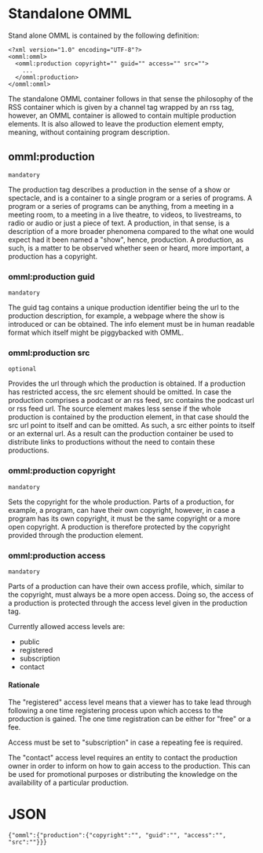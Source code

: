 # Standalone OMML

Stand alone OMML is contained by the following definition:

```
<?xml version="1.0" encoding="UTF-8"?>
<omml:omml>
  <omml:production copyright="" guid="" access="" src="">
    ...
  </omml:production>
</omml:omml>
```

The standalone OMML container follows in that sense the philosophy of the RSS container which is given by a channel tag wrapped by an rss tag, however, an OMML container is allowed to contain multiple production elements.
It is also allowed to leave the production element empty, meaning, without containing program description.

## omml:production
```mandatory```

The production tag describes a production in the sense of a show or spectacle, and is a container to a single program or a series of programs. A program or a series of programs can be anything, from a meeting in a meeting room, to a meeting in a live theatre, to videos, to livestreams, to radio or audio or just a piece of text. A production, in that sense, is a description of a more broader phenomena compared to the what one would expect had it been named a "show", hence, production. A production, as such, is a matter to be observed whether seen or heard, more important, a production has a copyright.

### omml:production guid
```mandatory```

The guid tag contains a unique production identifier being the url to the production description, for example, a webpage where the show is introduced or can be obtained. The info element must be in human readable format which itself might be piggybacked with OMML.

### omml:production src
```optional```

Provides the url through which the production is obtained. If a production has restricted access, the src element should be omitted. In case the production comprises a podcast or an rss feed, src contains the podcast url or rss feed url. The source element makes less sense if the whole production is contained by the production element, in that case should the src url point to itself and can be omitted. As such, a src either points to itself or an external url. As a result can the production container be used to distribute links to productions without the need to contain these productions.

### omml:production copyright
```mandatory```

Sets the copyright for the whole production. Parts of a production, for example, a program, can have their own copyright, however, in case a program has its own copyright, it must be the same copyright or a more open copyright. A production is therefore protected by the copyright provided through the production element. 

### omml:production access
```mandatory```

Parts of a production can have their own access profile, which, similar to the copyright, must always be a more open access. Doing so, the access of a production is protected through the access level given in the production tag.

Currently allowed access levels are:
- public
- registered
- subscription
- contact

#### Rationale
The "registered" access level means that a viewer has to take lead through following a one time registering process upon which access to the production is gained. The one time registration can be either for "free" or a fee. 

Access must be set to "subscription" in case a repeating fee is required.

The "contact" access level requires an entity to contact the production owner in order to inform on how to gain access to the production. This can be used for promotional purposes or distributing the knowledge on the availability of a particular production.


# JSON

```
{"omml":{"production":{"copyright":"", "guid":"", "access":"", "src":""}}}
```
